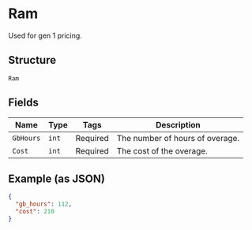 
# Ram

Used for gen 1 pricing.

## Structure

`Ram`

## Fields

| Name | Type | Tags | Description |
|  --- | --- | --- | --- |
| `GbHours` | `int` | Required | The number of hours of overage. |
| `Cost` | `int` | Required | The cost of the overage. |

## Example (as JSON)

```json
{
  "gb_hours": 112,
  "cost": 210
}
```

